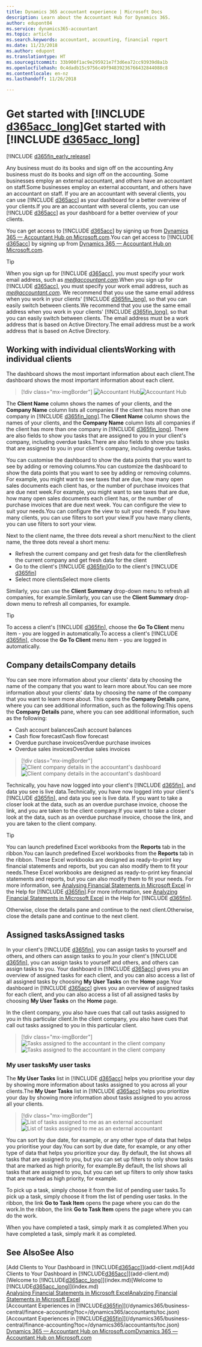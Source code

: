 ```yaml
---
title: Dynamics 365 accountant experience | Microsoft Docs
description: Learn about the Accountant Hub for Dynamics 365.
author: edupont04
ms.service: dynamics365-accountant
ms.topic: article
ms.search.keywords: accountant, accounting, financial report
ms.date: 11/23/2018
ms.author: edupont
ms.translationtype: HT
ms.sourcegitcommit: 33b900f1ac9e295921e7f3d6ea72cc93939d8a1b
ms.openlocfilehash: 0c4dadb15c9756c49f94839236766432844088c8
ms.contentlocale: en-nz
ms.lasthandoff: 11/26/2018

---
```

# <a name="get-started-with-include-d365acclongincludesd365acclongmdmd"></a><span data-ttu-id="b3225-103">Get started with [!INCLUDE [d365acc_long](includes/d365acc_long_md.md)]</span><span class="sxs-lookup"><span data-stu-id="b3225-103">Get started with [!INCLUDE [d365acc_long](includes/d365acc_long_md.md)]</span></span>
[!INCLUDE [d365fin_early_release](includes/d365fin_early_release.md.md)]

<span data-ttu-id="b3225-104">Any business must do its books and sign off on the accounting.</span><span class="sxs-lookup"><span data-stu-id="b3225-104">Any business must do its books and sign off on the accounting.</span></span> <span data-ttu-id="b3225-105">Some businesses employ an external accountant, and others have an accountant on staff.</span><span class="sxs-lookup"><span data-stu-id="b3225-105">Some businesses employ an external accountant, and others have an accountant on staff.</span></span> <span data-ttu-id="b3225-106">If you are an accountant with several clients, you can use [!INCLUDE [d365acc](includes/d365acc_md.md)] as your dashboard for a better overview of your clients.</span><span class="sxs-lookup"><span data-stu-id="b3225-106">If you are an accountant with several clients, you can use [!INCLUDE [d365acc](includes/d365acc_md.md)] as your dashboard for a better overview of your clients.</span></span>  

<span data-ttu-id="b3225-107">You can get access to [!INCLUDE [d365acc](includes/d365acc_md.md)] by signing up from [Dynamics 365 — Accountant Hub on Microsoft.com](https://www.microsoft.com/en-us/dynamics365/financial-insights-for-accountants).</span><span class="sxs-lookup"><span data-stu-id="b3225-107">You can get access to [!INCLUDE [d365acc](includes/d365acc_md.md)] by signing up from [Dynamics 365 — Accountant Hub on Microsoft.com](https://www.microsoft.com/en-us/dynamics365/financial-insights-for-accountants).</span></span>  

> [!TIP]
>  <span data-ttu-id="b3225-108">When you sign up for [!INCLUDE [d365acc](includes/d365acc_md.md)], you must specify your work email address, such as <em>me@accountant.com</em>.</span><span class="sxs-lookup"><span data-stu-id="b3225-108">When you sign up for [!INCLUDE [d365acc](includes/d365acc_md.md)], you must specify your work email address, such as <em>me@accountant.com</em>.</span></span> <span data-ttu-id="b3225-109">We recommend that you use the same email address when you work in your clients' [!INCLUDE [d365fin_long](includes/d365fin_long_md.md)], so that you can easily switch between clients.</span><span class="sxs-lookup"><span data-stu-id="b3225-109">We recommend that you use the same email address when you work in your clients' [!INCLUDE [d365fin_long](includes/d365fin_long_md.md)], so that you can easily switch between clients.</span></span> <span data-ttu-id="b3225-110">The email address must be a work address that is based on Active Directory.</span><span class="sxs-lookup"><span data-stu-id="b3225-110">The email address must be a work address that is based on Active Directory.</span></span>

## <a name="working-with-individual-clients"></a><span data-ttu-id="b3225-111">Working with individual clients</span><span class="sxs-lookup"><span data-stu-id="b3225-111">Working with individual clients</span></span>
<span data-ttu-id="b3225-112">The dashboard shows the most important information about each client.</span><span class="sxs-lookup"><span data-stu-id="b3225-112">The dashboard shows the most important information about each client.</span></span>  

> [!div class="mx-imgBorder"]
> <span data-ttu-id="b3225-113">![Accountant Hub](./media/accountant-get-started/accountant-dashboard.png)</span><span class="sxs-lookup"><span data-stu-id="b3225-113">![Accountant Hub](./media/accountant-get-started/accountant-dashboard.png)</span></span>

<span data-ttu-id="b3225-114">The **Client Name** column shows the names of your clients, and the **Company Name** column lists all companies if the client has more than one company in [!INCLUDE [d365fin_long](includes/d365fin_long_md.md)].</span><span class="sxs-lookup"><span data-stu-id="b3225-114">The **Client Name** column shows the names of your clients, and the **Company Name** column lists all companies if the client has more than one company in [!INCLUDE [d365fin_long](includes/d365fin_long_md.md)].</span></span> <span data-ttu-id="b3225-115">There are also fields to show you tasks that are assigned to you in your client's company, including overdue tasks.</span><span class="sxs-lookup"><span data-stu-id="b3225-115">There are also fields to show you tasks that are assigned to you in your client's company, including overdue tasks.</span></span>  

<span data-ttu-id="b3225-116">You can customise the dashboard to show the data points that you want to see by adding or removing columns.</span><span class="sxs-lookup"><span data-stu-id="b3225-116">You can customize the dashboard to show the data points that you want to see by adding or removing columns.</span></span> <span data-ttu-id="b3225-117">For example, you might want to see taxes that are due, how many open sales documents each client has, or the number of purchase invoices that are due next week.</span><span class="sxs-lookup"><span data-stu-id="b3225-117">For example, you might want to see taxes that are due, how many open sales documents each client has, or the number of purchase invoices that are due next week.</span></span> <span data-ttu-id="b3225-118">You can configure the view to suit your needs.</span><span class="sxs-lookup"><span data-stu-id="b3225-118">You can configure the view to suit your needs.</span></span> <span data-ttu-id="b3225-119">If you have many clients, you can use filters to sort your view.</span><span class="sxs-lookup"><span data-stu-id="b3225-119">If you have many clients, you can use filters to sort your view.</span></span>  

<span data-ttu-id="b3225-120">Next to the client name, the three dots reveal a short menu:</span><span class="sxs-lookup"><span data-stu-id="b3225-120">Next to the client name, the three dots reveal a short menu:</span></span>

- <span data-ttu-id="b3225-121">Refresh the current company and get fresh data for the client</span><span class="sxs-lookup"><span data-stu-id="b3225-121">Refresh the current company and get fresh data for the client</span></span>  
- <span data-ttu-id="b3225-122">Go to the client's [!INCLUDE [d365fin](includes/d365fin_md.md)]</span><span class="sxs-lookup"><span data-stu-id="b3225-122">Go to the client's [!INCLUDE [d365fin](includes/d365fin_md.md)]</span></span>  
- <span data-ttu-id="b3225-123">Select more clients</span><span class="sxs-lookup"><span data-stu-id="b3225-123">Select more clients</span></span>  

<span data-ttu-id="b3225-124">Similarly, you can use the **Client Summary** drop-down menu to refresh all companies, for example.</span><span class="sxs-lookup"><span data-stu-id="b3225-124">Similarly, you can use the **Client Summary** drop-down menu to refresh all companies, for example.</span></span>  

> [!TIP]
>  <span data-ttu-id="b3225-125">To access a client's [!INCLUDE [d365fin](includes/d365fin_md.md)], choose the **Go To Client** menu item - you are logged in automatically.</span><span class="sxs-lookup"><span data-stu-id="b3225-125">To access a client's [!INCLUDE [d365fin](includes/d365fin_md.md)], choose the **Go To Client** menu item - you are logged in automatically.</span></span>

## <a name="company-details"></a><span data-ttu-id="b3225-126">Company details</span><span class="sxs-lookup"><span data-stu-id="b3225-126">Company details</span></span>
<span data-ttu-id="b3225-127">You can see more information about your clients' data by choosing the name of the company that you want to learn more about.</span><span class="sxs-lookup"><span data-stu-id="b3225-127">You can see more information about your clients' data by choosing the name of the company that you want to learn more about.</span></span> <span data-ttu-id="b3225-128">This opens the **Company Details** pane, where you can see additional information, such as the following:</span><span class="sxs-lookup"><span data-stu-id="b3225-128">This opens the **Company Details** pane, where you can see additional information, such as the following:</span></span>  

* <span data-ttu-id="b3225-129">Cash account balances</span><span class="sxs-lookup"><span data-stu-id="b3225-129">Cash account balances</span></span>  
* <span data-ttu-id="b3225-130">Cash flow forecast</span><span class="sxs-lookup"><span data-stu-id="b3225-130">Cash flow forecast</span></span>  
* <span data-ttu-id="b3225-131">Overdue purchase invoices</span><span class="sxs-lookup"><span data-stu-id="b3225-131">Overdue purchase invoices</span></span>  
* <span data-ttu-id="b3225-132">Overdue sales invoices</span><span class="sxs-lookup"><span data-stu-id="b3225-132">Overdue sales invoices</span></span>  

> [!div class="mx-imgBorder"]
> <span data-ttu-id="b3225-133">![Client company details in the accountant's dashboard](./media/accountant-get-started/accountant-company-details.png)</span><span class="sxs-lookup"><span data-stu-id="b3225-133">![Client company details in the accountant's dashboard](./media/accountant-get-started/accountant-company-details.png)</span></span>

<span data-ttu-id="b3225-134">Technically, you have now logged into your client's [!INCLUDE [d365fin](includes/d365fin_md.md)], and data you see is live data.</span><span class="sxs-lookup"><span data-stu-id="b3225-134">Technically, you have now logged into your client's [!INCLUDE [d365fin](includes/d365fin_md.md)], and data you see is live data.</span></span> <span data-ttu-id="b3225-135">If you want to take a closer look at the data, such as an overdue purchase invoice, choose the link, and you are taken to the client company.</span><span class="sxs-lookup"><span data-stu-id="b3225-135">If you want to take a closer look at the data, such as an overdue purchase invoice, choose the link, and you are taken to the client company.</span></span>  

> [!TIP]
> <span data-ttu-id="b3225-136">You can launch predefined Excel workbooks from the **Reports** tab in the ribbon.</span><span class="sxs-lookup"><span data-stu-id="b3225-136">You can launch predefined Excel workbooks from the **Reports** tab in the ribbon.</span></span> <span data-ttu-id="b3225-137">These Excel workbooks are designed as ready-to-print key financial statements and reports, but you can also modify them to fit your needs.</span><span class="sxs-lookup"><span data-stu-id="b3225-137">These Excel workbooks are designed as ready-to-print key financial statements and reports, but you can also modify them to fit your needs.</span></span> <span data-ttu-id="b3225-138">For more information, see [Analysing Financial Statements in Microsoft Excel](/dynamics365/business-central/finance-analyze-excel?toc=/dynamics365/accountants/toc.json) in the Help for [!INCLUDE [d365fin](includes/d365fin_md.md)].</span><span class="sxs-lookup"><span data-stu-id="b3225-138">For more information, see [Analyzing Financial Statements in Microsoft Excel](/dynamics365/business-central/finance-analyze-excel?toc=/dynamics365/accountants/toc.json) in the Help for [!INCLUDE [d365fin](includes/d365fin_md.md)].</span></span>  

<span data-ttu-id="b3225-139">Otherwise, close the details pane and continue to the next client.</span><span class="sxs-lookup"><span data-stu-id="b3225-139">Otherwise, close the details pane and continue to the next client.</span></span>  

## <a name="assigned-tasks"></a><span data-ttu-id="b3225-140">Assigned tasks</span><span class="sxs-lookup"><span data-stu-id="b3225-140">Assigned tasks</span></span>
<span data-ttu-id="b3225-141">In your client's [!INCLUDE [d365fin](includes/d365fin_md.md)], you can assign tasks to yourself and others, and others can assign tasks to you.</span><span class="sxs-lookup"><span data-stu-id="b3225-141">In your client's [!INCLUDE [d365fin](includes/d365fin_md.md)], you can assign tasks to yourself and others, and others can assign tasks to you.</span></span> <span data-ttu-id="b3225-142">Your dashboard in [!INCLUDE [d365acc](includes/d365acc_md.md)] gives you an overview of assigned tasks for each client, and you can also access a list of all assigned tasks by choosing **My User Tasks** on the **Home** page.</span><span class="sxs-lookup"><span data-stu-id="b3225-142">Your dashboard in [!INCLUDE [d365acc](includes/d365acc_md.md)] gives you an overview of assigned tasks for each client, and you can also access a list of all assigned tasks by choosing **My User Tasks** on the **Home** page.</span></span>  

<span data-ttu-id="b3225-143">In the client company, you also have cues that call out tasks assigned to you in this particular client.</span><span class="sxs-lookup"><span data-stu-id="b3225-143">In the client company, you also have cues that call out tasks assigned to you in this particular client.</span></span>

> [!div class="mx-imgBorder"]
> <span data-ttu-id="b3225-144">![Tasks assigned to the accountant in the client company](./media/accountant-get-started/accountant-company-details-tasks.png)</span><span class="sxs-lookup"><span data-stu-id="b3225-144">![Tasks assigned to the accountant in the client company](./media/accountant-get-started/accountant-company-details-tasks.png)</span></span>

### <a name="my-user-tasks"></a><span data-ttu-id="b3225-145">My user tasks</span><span class="sxs-lookup"><span data-stu-id="b3225-145">My user tasks</span></span>
<span data-ttu-id="b3225-146">The **My User Tasks** list in [!INCLUDE [d365acc](includes/d365acc_md.md)] helps you prioritise your day by showing more information about tasks assigned to you across all your clients.</span><span class="sxs-lookup"><span data-stu-id="b3225-146">The **My User Tasks** list in [!INCLUDE [d365acc](includes/d365acc_md.md)] helps you prioritize your day by showing more information about tasks assigned to you across all your clients.</span></span>  

> [!div class="mx-imgBorder"]
> <span data-ttu-id="b3225-147">![List of tasks assigned to me as an external accountant](./media/accountant-get-started/accountant-tasklist.png)</span><span class="sxs-lookup"><span data-stu-id="b3225-147">![List of tasks assigned to me as an external accountant](./media/accountant-get-started/accountant-tasklist.png)</span></span>

<span data-ttu-id="b3225-148">You can sort by due date, for example, or any other type of data that helps you prioritise your day.</span><span class="sxs-lookup"><span data-stu-id="b3225-148">You can sort by due date, for example, or any other type of data that helps you prioritize your day.</span></span> <span data-ttu-id="b3225-149">By default, the list shows all tasks that are assigned to you, but you can set up filters to only show tasks that are marked as high priority, for example.</span><span class="sxs-lookup"><span data-stu-id="b3225-149">By default, the list shows all tasks that are assigned to you, but you can set up filters to only show tasks that are marked as high priority, for example.</span></span>

<span data-ttu-id="b3225-150">To pick up a task, simply choose it from the list of pending user tasks.</span><span class="sxs-lookup"><span data-stu-id="b3225-150">To pick up a task, simply choose it from the list of pending user tasks.</span></span> <span data-ttu-id="b3225-151">In the ribbon, the link **Go to Task Item** opens the page where you can do the work.</span><span class="sxs-lookup"><span data-stu-id="b3225-151">In the ribbon, the link **Go to Task Item** opens the page where you can do the work.</span></span>  

<span data-ttu-id="b3225-152">When you have completed a task, simply mark it as completed.</span><span class="sxs-lookup"><span data-stu-id="b3225-152">When you have completed a task, simply mark it as completed.</span></span>  

## <a name="see-also"></a><span data-ttu-id="b3225-153">See Also</span><span class="sxs-lookup"><span data-stu-id="b3225-153">See Also</span></span>

<span data-ttu-id="b3225-154">[Add Clients to Your Dashboard in [!INCLUDE[d365acc](includes/d365acc_md.md)]](add-client.md)</span><span class="sxs-lookup"><span data-stu-id="b3225-154">[Add Clients to Your Dashboard in [!INCLUDE[d365acc](includes/d365acc_md.md)]](add-client.md)</span></span>  
<span data-ttu-id="b3225-155">[Welcome to [!INCLUDE[d365acc_long](includes/d365acc_long_md.md)]](index.md)</span><span class="sxs-lookup"><span data-stu-id="b3225-155">[Welcome to [!INCLUDE[d365acc_long](includes/d365acc_long_md.md)]](index.md)</span></span>  
[<span data-ttu-id="b3225-156">Analysing Financial Statements in Microsoft Excel</span><span class="sxs-lookup"><span data-stu-id="b3225-156">Analyzing Financial Statements in Microsoft Excel</span></span>](/dynamics365/business-central/finance-analyze-excel?toc=/dynamics365/accountants/toc.json)  
<span data-ttu-id="b3225-157">[Accountant Experiences in [!INCLUDE[d365fin](includes/d365fin_md.md)]](/dynamics365/business-central/finance-accounting?toc=/dynamics365/accountants/toc.json)</span><span class="sxs-lookup"><span data-stu-id="b3225-157">[Accountant Experiences in [!INCLUDE[d365fin](includes/d365fin_md.md)]](/dynamics365/business-central/finance-accounting?toc=/dynamics365/accountants/toc.json)</span></span>  
[<span data-ttu-id="b3225-158">Dynamics 365 — Accountant Hub on Microsoft.com</span><span class="sxs-lookup"><span data-stu-id="b3225-158">Dynamics 365 — Accountant Hub on Microsoft.com</span></span>](https://www.microsoft.com/en-us/dynamics365/financial-insights-for-accountants)  

